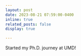 ```yaml
---
layout: post
date: 2023-08-21 07:59:00-0400
inline: true
related_posts: false
display: true

---
```


Started my Ph.D. journey at UMD!